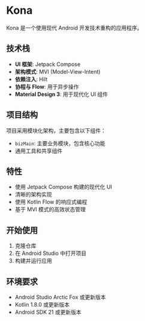 # Kona

Kona 是一个使用现代 Android 开发技术重构的应用程序。

## 技术栈

- **UI 框架**: Jetpack Compose
- **架构模式**: MVI (Model-View-Intent)
- **依赖注入**: Hilt
- **协程与 Flow**: 用于异步操作
- **Material Design 3**: 用于现代化 UI 组件

## 项目结构

项目采用模块化架构，主要包含以下组件：

- `bizMain`: 主要业务模块，包含核心功能
- 通用工具和共享组件

## 特性

- 使用 Jetpack Compose 构建的现代化 UI
- 清晰的架构实现
- 使用 Kotlin Flow 的响应式编程
- 基于 MVI 模式的高效状态管理

## 开始使用

1. 克隆仓库
2. 在 Android Studio 中打开项目
3. 构建并运行应用

## 环境要求

- Android Studio Arctic Fox 或更新版本
- Kotlin 1.8.0 或更新版本
- Android SDK 21 或更新版本 